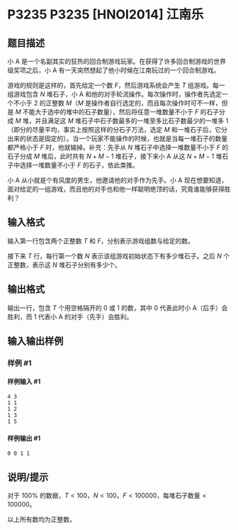 # P3235 P3235 [HNOI2014] 江南乐

## 题目描述

小 A 是一个名副其实的狂热的回合制游戏玩家。在获得了许多回合制游戏的世界级奖项之后，小 A 有一天突然想起了他小时候在江南玩过的一个回合制游戏。

游戏的规则是这样的，首先给定一个数 $F$，然后游戏系统会产生 $T$ 组游戏。每一组游戏包含 $N$ 堆石子，小 A 和他的对手轮流操作。每次操作时，操作者先选定一个不小于 $2$ 的正整数 $M$（$M$ 是操作者自行选定的，而且每次操作时可不一样，但是 $M$ 不能大于选中的堆中的石子数量），然后将任意一堆数量不小于 $F$ 的石子分成 $M$ 堆，并且满足这 $M$ 堆石子中石子数最多的一堆至多比石子数最少的一堆多 $1$（即分的尽量平均，事实上按照这样的分石子万法，选定 $M$ 和一堆石子后，它分出来的状态是固定的）。当一个玩家不能操作的时候，也就是当每一堆石子的数量都严格小于 $F$ 时，他就输掉。补充：先手从 $N$ 堆石子中选择一堆数量不小于 $F$ 的石子分成 $M$ 堆后，此时共有 $N+M-1$ 堆石子，接下来小 A 从这 $N+M-1$ 堆石子中选择一堆数量不小于 $F$ 的石子，依此类推。

小 A 从小就是个有风度的男生，他邀请他的对手作为先手。小 A 现在想要知道，面对给定的一组游戏，而且他的对手也和他一样聪明绝顶的话，究竟谁能够获得胜利？

## 输入格式

输入第一行包含两个正整数 $T$ 和 $F$，分别表示游戏组数与给定的数。

接下来 $T$ 行，每行第一个数 $N$ 表示该组游戏初始状态下有多少堆石子。之后 $N$ 个正整数，表示这 $N$ 堆石子分别有多少个。

## 输出格式

输出一行，包含 $T$ 个用空格隔开的 $0$ 或 $1$ 的数，其中 $0$ 代表此时小 A（后手）会胜利，而 $1$ 代表小 A 的对手（先手）会胜利。

## 输入输出样例

### 样例 #1

#### 样例输入 #1

```
4 3
1 1
1 2
1 3
1 5
```

#### 样例输出 #1

```
0 0 1 1
```

## 说明/提示

对于 $100\%$ 的数据，$T \lt 100$，$N \lt 100$，$F \lt 100000$，每堆石子数量${}\lt 100000$。

以上所有数均为正整数。
